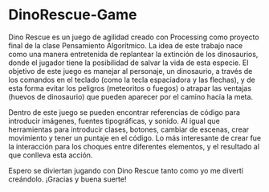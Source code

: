 # DinoRescue-Game

Dino Rescue es un juego de agilidad creado con Processing como proyecto final de la clase Pensamiento Algorítmico.
La idea de este trabajo nace como una manera entretenida de replantear la extinción de los dinosaurios, donde el jugador tiene la posibilidad de salvar la vida de esta especie.
El objetivo de este juego es manejar al personaje, un dinosaurio, a través de los comandos en el teclado (como la tecla espaciadora y las flechas), y de esta forma evitar los peligros (meteoritos o fuegos) o atrapar las ventajas (huevos de dinosaurio) que pueden aparecer por el camino hacia la meta. 

Dentro de este juego se pueden encontrar referencias de código para introducir  imágenes, fuentes tipográficas, y sonido. Al igual que herramientas para introducir clases, botones, cambiar de escenas, crear movimiento y tener un puntaje en el código. Lo más interesante de crear fue la interacción para los choques entre diferentes elementos, y el resultado al que conlleva esta acción.

Espero se diviertan jugando con Dino Rescue tanto como yo me divertí creándolo.
¡Gracias y buena suerte!
